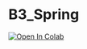 <p align="center">
  <h1>B3_Spring</h1>
</p>


[![Open In Colab](https://colab.research.google.com/assets/colab-badge.svg)](https://colab.research.google.com/github/KIIIIT00/B3_Spring/blob/main/MNIST_ML.ipynb)
